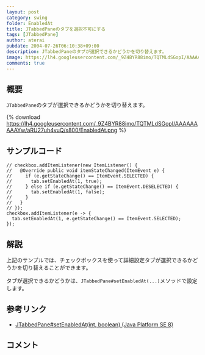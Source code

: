 ```yaml
---
layout: post
category: swing
folder: EnabledAt
title: JTabbedPaneのタブを選択不可にする
tags: [JTabbedPane]
author: aterai
pubdate: 2004-07-26T06:10:38+09:00
description: JTabbedPaneのタブが選択できるかどうかを切り替えます。
image: https://lh4.googleusercontent.com/_9Z4BYR88imo/TQTMLdSGopI/AAAAAAAAAYw/aRU27uh4vuQ/s800/EnabledAt.png
comments: true
---
```

## 概要
`JTabbedPane`のタブが選択できるかどうかを切り替えます。

{% download https://lh4.googleusercontent.com/_9Z4BYR88imo/TQTMLdSGopI/AAAAAAAAAYw/aRU27uh4vuQ/s800/EnabledAt.png %}

## サンプルコード
<pre class="prettyprint"><code>// checkbox.addItemListener(new ItemListener() {
//   @Override public void itemStateChanged(ItemEvent e) {
//     if (e.getStateChange() == ItemEvent.SELECTED) {
//       tab.setEnabledAt(1, true);
//     } else if (e.getStateChange() == ItemEvent.DESELECTED) {
//       tab.setEnabledAt(1, false);
//     }
//   }
// });
checkbox.addItemListener(e -&gt; {
  tab.setEnabledAt(1, e.getStateChange() == ItemEvent.SELECTED);
});
</code></pre>

## 解説
上記のサンプルでは、チェックボックスを使って詳細設定タブが選択できるかどうかを切り替えることができます。

タブが選択できるかどうかは、`JTabbedPane#setEnabledAt(...)`メソッドで設定します。

## 参考リンク
- [JTabbedPane#setEnabledAt(int, boolean) (Java Platform SE 8)](https://docs.oracle.com/javase/jp/8/docs/api/javax/swing/JTabbedPane.html#setEnabledAt-int-boolean-)

<!-- dummy comment line for breaking list -->

## コメント
